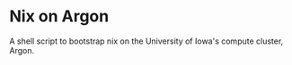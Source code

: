 # Nix on Argon

A shell script to bootstrap nix on the University of Iowa's compute cluster, Argon.
